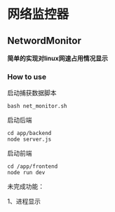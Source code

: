 # 网络监控器

## NetwordMonitor

**简单的实现对linux网速占用情况显示**

### How to use

启动捕获数据脚本

```
bash net_monitor.sh
```

启动后端

```
cd app/backend
node server.js
```

启动前端

```
cd /app/frontend
node run dev
```



未完成功能：

1、进程显示